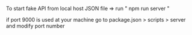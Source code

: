 To start fake API from local host JSON file => run
"
npm run server
"

if port 9000 is used at your machine go to package.json > scripts > server and modify port number
